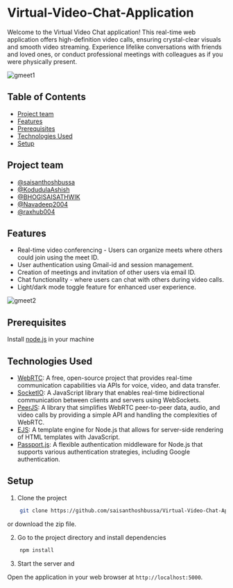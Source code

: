 # Virtual-Video-Chat-Application

Welcome to the Virtual Video Chat application! This real-time web application offers high-definition video calls, ensuring crystal-clear visuals and smooth video streaming. Experience lifelike conversations with friends and loved ones, or conduct professional meetings with colleagues as if you were physically present.


![gmeet1](https://github.com/saisanthoshbussa/Virtual-Video-Chat-Application/assets/118352633/cfce73be-3ba2-41fd-b4f9-5b8fc6411fb2)


## Table of Contents

- [Project team](#project-team)
- [Features](#features)
- [Prerequisites](#prerequisites)
- [Technologies Used](#technologies-used)
- [Setup](#setup)

## Project team

- [@saisanthoshbussa](https://github.com/saisanthoshbussa)
- [@KodudulaAshish](https://github.com/KodudulaAshish)
- [@BHOGISAISATHWIK](https://github.com/BHOGISAISATHWIK)
- [@Navadeep2004](https://github.com/Navadeep2004)
- [@raxhub004](https://github.com/raxhub004)

## Features

- Real-time video conferencing - Users can organize meets where others could join using the meet ID.
- User authentication using Gmail-id and session management.
- Creation of meetings and invitation of other users via email ID.
- Chat functionality - where users can chat with others during video calls.
- Light/dark mode toggle feature for enhanced user experience.


![gmeet2](https://github.com/saisanthoshbussa/Virtual-Video-Chat-Application/assets/118352633/9226b405-d593-460a-b344-65df7a653704)


## Prerequisites

Install [node.js](https://nodejs.org/en/) in your machine

## Technologies Used

- [WebRTC](https://webrtc.org/): A free, open-source project that provides real-time communication capabilities via APIs for voice, video, and data transfer.
- [SocketIO](https://socket.io/): A JavaScript library that enables real-time bidirectional communication between clients and servers using WebSockets.
- [PeerJS](https://peerjs.com/): A library that simplifies WebRTC peer-to-peer data, audio, and video calls by providing a simple API and handling the complexities of WebRTC.
- [EJS](https://ejs.co/): A template engine for Node.js that allows for server-side rendering of HTML templates with JavaScript.
- [Passport.js](http://www.passportjs.org/): A flexible authentication middleware for Node.js that supports various authentication strategies, including Google authentication.

## Setup

1. Clone the project

```bash
    git clone https://github.com/saisanthoshbussa/Virtual-Video-Chat-Application
```

or download the zip file.

2. Go to the project directory and install dependencies

```bash
    npm install
```

3. Start the server and

Open the application in your web browser at `http://localhost:5000`.
